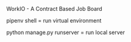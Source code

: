 WorkIO - A Contract Based Job Board

pipenv shell = run virtual environment

python manage.py runserver = run local server

